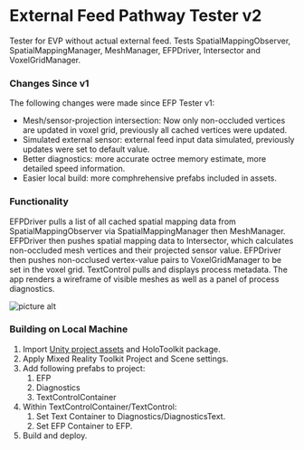 # External Feed Pathway Tester v2
Tester for EVP without actual external feed. Tests SpatialMappingObserver, SpatialMappingManager, MeshManager, EFPDriver, Intersector and VoxelGridManager.

### Changes Since v1
The following changes were made since EFP Tester v1:
* Mesh/sensor-projection intersection: Now only non-occluded vertices are updated in voxel grid, previously all cached vertices were updated.
* Simulated external sensor: external feed input data simulated, previously updates were set to default value.
* Better diagnostics: more accurate octree memory estimate, more detailed speed information.
* Easier local build: more comphrehensive prefabs included in assets.

### Functionality
EFPDriver pulls a list of all cached spatial mapping data from SpatialMappingObserver via SpatialMappingManager then MeshManager. EFPDriver then pushes spatial mapping data to Intersector, which calculates non-occluded mesh vertices and their projected sensor value. EFPDriver then pushes non-occlused vertex-value pairs to VoxelGridManager to be set in the voxel grid. TextControl pulls and displays process metadata.
The app renders a wireframe of visible meshes as well as a panel of process diagnostics.

![picture alt](../master/imgs/EFPTesterv2Screenshot.jpg "screenshot")

### Building on Local Machine
1. Import [Unity project assets](https://github.com/VUSE-Hololens/assets/tree/master/EFP%20Tester%20v2) and HoloToolkit package.
2. Apply Mixed Reality Toolkit Project and Scene settings.
3. Add following prefabs to project:
	1. EFP
	2. Diagnostics
	3. TextControlContainer
4. Within TextControlContainer/TextControl:
	1. Set Text Container to Diagnostics/DiagnosticsText.
	2. Set EFP Container to EFP.
5. Build and deploy.
